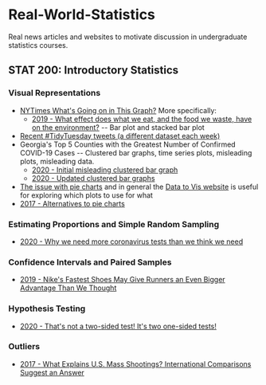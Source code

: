 # Real-World-Statistics
Real news articles and websites to motivate discussion in undergraduate statistics courses.

## STAT 200: Introductory Statistics

### Visual Representations
* [NYTimes What's Going on in This Graph?](https://www.nytimes.com/column/whats-going-on-in-this-graph) More specifically:
  * [2019 - What effect does what we eat, and the food we waste, have on the environment?](https://www.nytimes.com/2019/12/05/learning/whats-going-on-in-this-graph-dec-11-2019.html) -- Bar plot and stacked bar plot
* [Recent #TidyTuesday tweets (a different dataset each week)](https://nsgrantham.shinyapps.io/tidytuesdayrocks/?_ga=2.251706177.951614769.1592282974-1979553968.1592282974)
* Georgia's Top 5 Counties with the Greatest Number of Confirmed COVID-19 Cases -- Clustered bar graphs, time series plots, misleading plots, misleading data.
  * [2020 - Initial misleading clustered bar graph](https://www.vox.com/covid-19-coronavirus-us-response-trump/2020/5/18/21262265/georgia-covid-19-cases-declining-reopening)
  * [2020 - Updated clustered bar graphs](https://www.gpbnews.org/post/georgia-s-gaffe-prone-covid-19-dashboard-useful-if-you-know-where-look)
* [The issue with pie charts](https://www.data-to-viz.com/caveat/pie.html) and in general the [Data to Vis website](https://www.data-to-viz.com/#explore) is useful for exploring which plots to use for what
* [2017 - Alternatives to pie charts](https://dataviz.love/2017/03/17/alternative-chart-types-pie-chart/)

### Estimating Proportions and Simple Random Sampling
* [2020 - Why we need more coronavirus tests than we think we need](https://rss.onlinelibrary.wiley.com/doi/full/10.1111/1740-9713.01398)

### Confidence Intervals and Paired Samples
* [2019 - Nike's Fastest Shoes May Give Runners an Even Bigger Advantage Than We Thought](https://www.nytimes.com/interactive/2019/12/13/upshot/nike-vaporfly-next-percent-shoe-estimates.html)

### Hypothesis Testing
* [2020 - That's not a two-sided test! It's two one-sided tests!](https://www.researchgate.net/publication/341725597_That%27s_Not_a_Two-Sided_Test_It%27s_Two_One-Sided_Tests)

### Outliers
* [2017 - What Explains U.S. Mass Shootings? International Comparisons Suggest an Answer](https://www.nytimes.com/2017/11/07/world/americas/mass-shootings-us-international.html)



